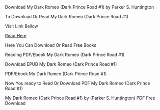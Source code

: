 Download My Dark Romeo (Dark Prince Road #1) by Parker S. Huntington

To Download Or Read My Dark Romeo (Dark Prince Road #1)

Visit Link Bellow

[Read Here](https://mobionlines.web.app/determine/124929615-my-dark-romeo)

Here You Can Download Or Read Free Books

Reading PDF/Ebook My Dark Romeo (Dark Prince Road #1)

Download EPUB My Dark Romeo (Dark Prince Road #1)

PDF/Ebook My Dark Romeo (Dark Prince Road #1)

Now You ready to Read Or Download PDF My Dark Romeo (Dark Prince Road #1)

My Dark Romeo (Dark Prince Road #1) by (Parker S. Huntington) PDF Free Download
